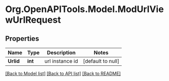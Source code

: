 # Org.OpenAPITools.Model.ModUrlViewUrlRequest

## Properties

Name | Type | Description | Notes
------------ | ------------- | ------------- | -------------
**Urlid** | **int** | url instance id | [default to null]

[[Back to Model list]](../README.md#documentation-for-models) [[Back to API list]](../README.md#documentation-for-api-endpoints) [[Back to README]](../README.md)

